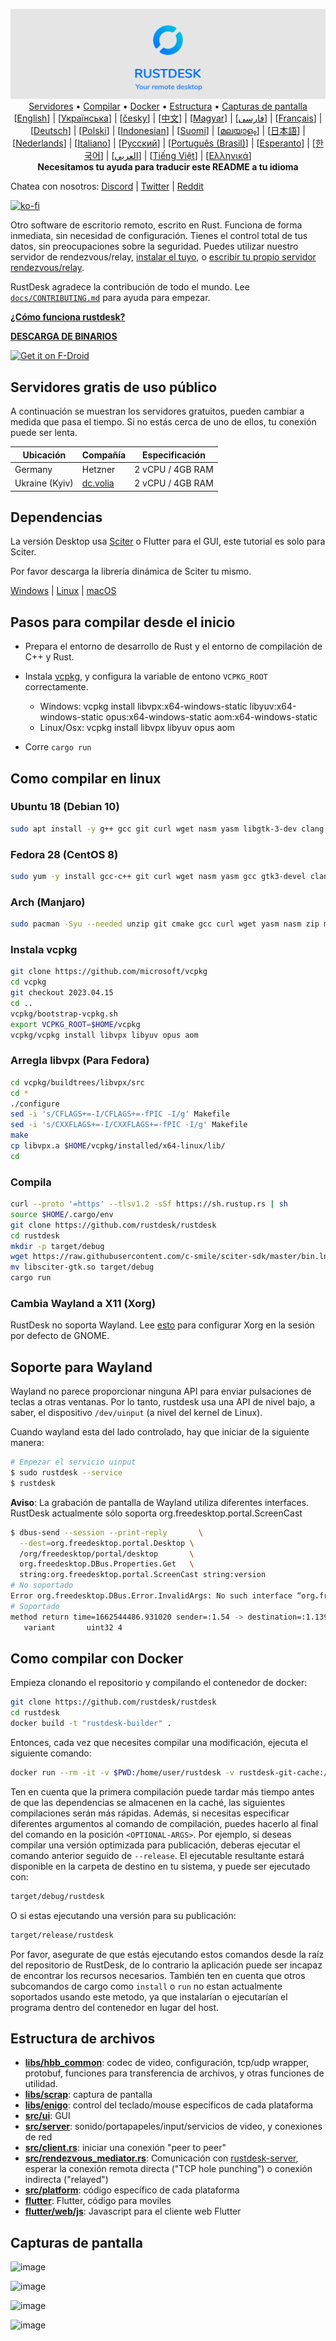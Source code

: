 <p align="center">
  <img src="../res/logo-header.svg" alt="RustDesk - Your remote desktop"><br>
  <a href="#servidores-gratis-de-uso-público">Servidores</a> •
  <a href="#pasos-para-compilar-desde-el-inicio">Compilar</a> •
  <a href="#como-compilar-con-docker">Docker</a> •
  <a href="#estructura-de-archivos">Estructura</a> •
  <a href="#capturas-de-pantalla">Capturas de pantalla</a><br>
  [<a href="../README.md">English</a>] | [<a href="README-UA.md">Українська</a>] | [<a href="README-CS.md">česky</a>] | [<a href="README-ZH.md">中文</a>] | [<a href="README-HU.md">Magyar</a>] | [<a href="README-FA.md">فارسی</a>] | [<a href="README-FR.md">Français</a>] | [<a href="README-DE.md">Deutsch</a>] | [<a href="README-PL.md">Polski</a>] | [<a href="README-ID.md">Indonesian</a>] | [<a href="README-FI.md">Suomi</a>] | [<a href="README-ML.md">മലയാളം</a>] | [<a href="README-JP.md">日本語</a>] | [<a href="README-NL.md">Nederlands</a>] | [<a href="README-IT.md">Italiano</a>] | [<a href="README-RU.md">Русский</a>] | [<a href="README-PTBR.md">Português (Brasil)</a>] | [<a href="README-EO.md">Esperanto</a>] | [<a href="README-KR.md">한국어</a>] | [<a href="README-AR.md">العربي</a>] | [<a href="README-VN.md">Tiếng Việt</a>] | [<a href="README-GR.md">Ελληνικά</a>]<br>
  <b>Necesitamos tu ayuda para traducir este README a tu idioma</b>
</p>

Chatea con nosotros: [Discord](https://discord.gg/nDceKgxnkV) | [Twitter](https://twitter.com/rustdesk) | [Reddit](https://www.reddit.com/r/rustdesk)

[![ko-fi](https://ko-fi.com/img/githubbutton_sm.svg)](https://ko-fi.com/I2I04VU09)

Otro software de escritorio remoto, escrito en Rust. Funciona de forma inmediata, sin necesidad de configuración. Tienes el control total de tus datos, sin preocupaciones sobre la seguridad. Puedes utilizar nuestro servidor de rendezvous/relay, [instalar el tuyo](https://rustdesk.com/server), o [escribir tu propio servidor rendezvous/relay](https://github.com/rustdesk/rustdesk-server-demo).

RustDesk agradece la contribución de todo el mundo. Lee [`docs/CONTRIBUTING.md`](CONTRIBUTING.md) para ayuda para empezar.

[**¿Cómo funciona rustdesk?**](https://github.com/rustdesk/rustdesk/wiki/How-does-RustDesk-work%3F)

[**DESCARGA DE BINARIOS**](https://github.com/rustdesk/rustdesk/releases)

[<img src="https://fdroid.gitlab.io/artwork/badge/get-it-on.png"
    alt="Get it on F-Droid"
    height="80">](https://f-droid.org/en/packages/com.carriez.flutter_hbb)

## Servidores gratis de uso público

A continuación se muestran los servidores gratuitos, pueden cambiar a medida que pasa el tiempo. Si no estás cerca de uno de ellos, tu conexión puede ser lenta.

| Ubicación | Compañía | Especificación |
| --------- | ------------- | ------------------ |
| Germany | Hetzner | 2 vCPU / 4GB RAM |
| Ukraine (Kyiv) | [dc.volia](https://dc.volia.com) | 2 vCPU / 4GB RAM |

## Dependencias

La versión Desktop usa [Sciter](https://sciter.com/) o Flutter para el GUI, este tutorial es solo para Sciter.

Por favor descarga la librería dinámica de Sciter tu mismo.

[Windows](https://raw.githubusercontent.com/c-smile/sciter-sdk/master/bin.win/x64/sciter.dll) |
[Linux](https://raw.githubusercontent.com/c-smile/sciter-sdk/master/bin.lnx/x64/libsciter-gtk.so) |
[macOS](https://raw.githubusercontent.com/c-smile/sciter-sdk/master/bin.osx/libsciter.dylib)

## Pasos para compilar desde el inicio

- Prepara el entorno de desarrollo de Rust y el entorno de compilación de C++ y Rust.

- Instala [vcpkg](https://github.com/microsoft/vcpkg), y configura la variable de entono `VCPKG_ROOT` correctamente.

  - Windows: vcpkg install libvpx:x64-windows-static libyuv:x64-windows-static opus:x64-windows-static aom:x64-windows-static
  - Linux/Osx: vcpkg install libvpx libyuv opus aom

- Corre `cargo run`

## Como compilar en linux

### Ubuntu 18 (Debian 10)

```sh
sudo apt install -y g++ gcc git curl wget nasm yasm libgtk-3-dev clang libxcb-randr0-dev libxdo-dev libxfixes-dev libxcb-shape0-dev libxcb-xfixes0-dev libasound2-dev libpulse-dev cmake
```

### Fedora 28 (CentOS 8)

```sh
sudo yum -y install gcc-c++ git curl wget nasm yasm gcc gtk3-devel clang libxcb-devel libxdo-devel libXfixes-devel pulseaudio-libs-devel cmake alsa-lib-devel
```

### Arch (Manjaro)

```sh
sudo pacman -Syu --needed unzip git cmake gcc curl wget yasm nasm zip make pkg-config clang gtk3 xdotool libxcb libxfixes alsa-lib pipewire
```

### Instala vcpkg

```sh
git clone https://github.com/microsoft/vcpkg
cd vcpkg
git checkout 2023.04.15
cd ..
vcpkg/bootstrap-vcpkg.sh
export VCPKG_ROOT=$HOME/vcpkg
vcpkg/vcpkg install libvpx libyuv opus aom
```

### Arregla libvpx (Para Fedora)

```sh
cd vcpkg/buildtrees/libvpx/src
cd *
./configure
sed -i 's/CFLAGS+=-I/CFLAGS+=-fPIC -I/g' Makefile
sed -i 's/CXXFLAGS+=-I/CXXFLAGS+=-fPIC -I/g' Makefile
make
cp libvpx.a $HOME/vcpkg/installed/x64-linux/lib/
cd
```

### Compila

```sh
curl --proto '=https' --tlsv1.2 -sSf https://sh.rustup.rs | sh
source $HOME/.cargo/env
git clone https://github.com/rustdesk/rustdesk
cd rustdesk
mkdir -p target/debug
wget https://raw.githubusercontent.com/c-smile/sciter-sdk/master/bin.lnx/x64/libsciter-gtk.so
mv libsciter-gtk.so target/debug
cargo run
```

### Cambia Wayland a X11 (Xorg)

RustDesk no soporta Wayland. Lee [esto](https://docs.fedoraproject.org/en-US/quick-docs/configuring-xorg-as-default-gnome-session/) para configurar Xorg en la sesión por defecto de GNOME.

## Soporte para Wayland

Wayland no parece proporcionar ninguna API para enviar pulsaciones de teclas a otras ventanas. Por lo tanto, rustdesk usa una API de nivel bajo, a saber, el dispositivo `/dev/uinput` (a nivel del kernel de Linux).

Cuando wayland esta del lado controlado, hay que iniciar de la siguiente manera:
```bash
# Empezar el servicio uinput
$ sudo rustdesk --service
$ rustdesk
```
**Aviso**: La grabación de pantalla de Wayland utiliza diferentes interfaces. RustDesk actualmente sólo soporta org.freedesktop.portal.ScreenCast
```bash
$ dbus-send --session --print-reply       \
  --dest=org.freedesktop.portal.Desktop \
  /org/freedesktop/portal/desktop       \
  org.freedesktop.DBus.Properties.Get   \
  string:org.freedesktop.portal.ScreenCast string:version
# No soportado
Error org.freedesktop.DBus.Error.InvalidArgs: No such interface “org.freedesktop.portal.ScreenCast”
# Soportado
method return time=1662544486.931020 sender=:1.54 -> destination=:1.139 serial=257 reply_serial=2
   variant       uint32 4
```

## Como compilar con Docker

Empieza clonando el repositorio y compilando el contenedor de docker:

```sh
git clone https://github.com/rustdesk/rustdesk
cd rustdesk
docker build -t "rustdesk-builder" .
```

Entonces, cada vez que necesites compilar una modificación, ejecuta el siguiente comando:

```sh
docker run --rm -it -v $PWD:/home/user/rustdesk -v rustdesk-git-cache:/home/user/.cargo/git -v rustdesk-registry-cache:/home/user/.cargo/registry -e PUID="$(id -u)" -e PGID="$(id -g)" rustdesk-builder
```

Ten en cuenta que la primera compilación puede tardar más tiempo antes de que las dependencias se almacenen en la caché, las siguientes compilaciones serán más rápidas. Además, si necesitas especificar diferentes argumentos al comando de compilación, puedes hacerlo al final del comando en la posición `<OPTIONAL-ARGS>`. Por ejemplo, si deseas compilar una versión optimizada para publicación, deberas ejecutar el comando anterior seguido de `--release`. El ejecutable resultante estará disponible en la carpeta de destino en tu sistema, y puede ser ejecutado con:

```sh
target/debug/rustdesk
```

O si estas ejecutando una versión para su publicación:

```sh
target/release/rustdesk
```

Por favor, asegurate de que estás ejecutando estos comandos desde la raíz del repositorio de RustDesk, de lo contrario la aplicación puede ser incapaz de encontrar los recursos necesarios. También ten en cuenta que otros subcomandos de cargo como `install` o `run` no estan actualmente soportados usando este metodo, ya que instalarían o ejecutarían el programa dentro del contenedor en lugar del host.

## Estructura de archivos

- **[libs/hbb_common](https://github.com/rustdesk/rustdesk/tree/master/libs/hbb_common)**:  codec de video, configuración, tcp/udp wrapper, protobuf, funciones para transferencia de archivos, y otras funciones de utilidad.
- **[libs/scrap](https://github.com/rustdesk/rustdesk/tree/master/libs/scrap)**: captura de pantalla
- **[libs/enigo](https://github.com/rustdesk/rustdesk/tree/master/libs/enigo)**: control del teclado/mouse especificos de cada plataforma
- **[src/ui](https://github.com/rustdesk/rustdesk/tree/master/src/ui)**: GUI
- **[src/server](https://github.com/rustdesk/rustdesk/tree/master/src/server)**: sonido/portapapeles/input/servicios de video, y conexiones de red
- **[src/client.rs](https://github.com/rustdesk/rustdesk/tree/master/src/client.rs)**: iniciar una conexión "peer to peer"
- **[src/rendezvous_mediator.rs](https://github.com/rustdesk/rustdesk/tree/master/src/rendezvous_mediator.rs)**: Comunicación con [rustdesk-server](https://github.com/rustdesk/rustdesk-server), esperar la conexión remota directa ("TCP hole punching") o conexión indirecta ("relayed")
- **[src/platform](https://github.com/rustdesk/rustdesk/tree/master/src/platform)**: código específico de cada plataforma
- **[flutter](https://github.com/rustdesk/rustdesk/tree/master/flutter)**: Flutter, código para moviles
- **[flutter/web/js](https://github.com/rustdesk/rustdesk/tree/master/flutter/web/js)**: Javascript para el cliente web Flutter

## Capturas de pantalla

![image](https://user-images.githubusercontent.com/71636191/113112362-ae4deb80-923b-11eb-957d-ff88daad4f06.png)

![image](https://user-images.githubusercontent.com/71636191/113112619-f705a480-923b-11eb-911d-97e984ef52b6.png)

![image](https://user-images.githubusercontent.com/71636191/113112857-3fbd5d80-923c-11eb-9836-768325faf906.png)

![image](https://user-images.githubusercontent.com/71636191/135385039-38fdbd72-379a-422d-b97f-33df71fb1cec.png)
